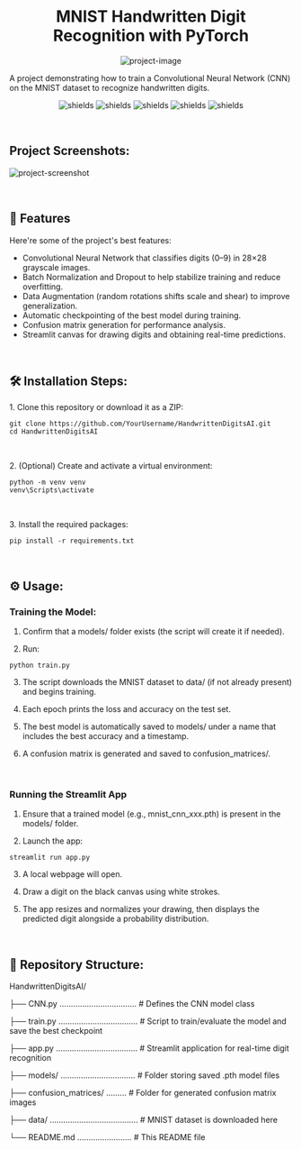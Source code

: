 <h1 align="center" id="title">MNIST Handwritten Digit Recognition with PyTorch</h1>

<p align="center"><img src="https://socialify.git.ci/mjkj09/HandwrittenDigitsAI/image?font=Inter&amp;language=1&amp;name=1&amp;owner=1&amp;pattern=Solid&amp;theme=Light" alt="project-image"></p>

<p id="description">A project demonstrating how to train a Convolutional Neural Network (CNN) on the MNIST dataset to recognize handwritten digits.</p>

<p align="center"><img src="https://img.shields.io/github/contributors-anon/mjkj09/HandwrittenDigitsAI?style=for-the-badge" alt="shields"> <img src="https://img.shields.io/badge/python-3670A0?style=for-the-badge&amp;logo=python&amp;logoColor=ffdd54" alt="shields"> <img src="https://img.shields.io/badge/PyTorch-%23EE4C2C.svg?style=for-the-badge&amp;logo=PyTorch&amp;logoColor=white" alt="shields"> <img src="https://img.shields.io/badge/scikit--learn-%23F7931E.svg?style=for-the-badge&amp;logo=scikit-learn&amp;logoColor=white" alt="shields"> <img src="https://img.shields.io/badge/Streamlit-%23FE4B4B.svg?style=for-the-badge&amp;logo=streamlit&amp;logoColor=white" alt="shields"></p>


<br><h2>Project Screenshots:</h2>

<img src="https://snipboard.io/nhNzsE.jpg" alt="project-screenshot">

  
<br><h2>🧐 Features</h2>

Here're some of the project's best features:

*   Convolutional Neural Network that classifies digits (0–9) in 28×28 grayscale images.
*   Batch Normalization and Dropout to help stabilize training and reduce overfitting.
*   Data Augmentation (random rotations shifts scale and shear) to improve generalization.
*   Automatic checkpointing of the best model during training.
*   Confusion matrix generation for performance analysis.
*   Streamlit canvas for drawing digits and obtaining real-time predictions.

<br><h2>🛠️ Installation Steps:</h2>

<p>1. Clone this repository or download it as a ZIP:</p>

```
git clone https://github.com/YourUsername/HandwrittenDigitsAI.git 
cd HandwrittenDigitsAI
```

<br><p>2. (Optional) Create and activate a virtual environment:</p>

```
python -m venv venv 
venv\Scripts\activate
```

<br><p>3. Install the required packages:</p>

```
pip install -r requirements.txt
```

<br><h2>⚙️ Usage:</h2>

<p><h3>Training the Model:</h3></p>

1. Confirm that a models/ folder exists (the script will create it if needed).

2. Run:
```
python train.py
```

3. The script downloads the MNIST dataset to data/ (if not already present) and begins training.

4. Each epoch prints the loss and accuracy on the test set.

5. The best model is automatically saved to models/ under a name that includes the best accuracy and a timestamp.

6. A confusion matrix is generated and saved to confusion_matrices/.


<br><p><h3>Running the Streamlit App</h3></p>
1. Ensure that a trained model (e.g., mnist_cnn_xxx.pth) is present in the models/ folder.

2. Launch the app:
```
streamlit run app.py
```

3. A local webpage will open.

4. Draw a digit on the black canvas using white strokes.

5. The app resizes and normalizes your drawing, then displays the predicted digit alongside a probability distribution.


<br><h2>📁 Repository Structure:</h2>

HandwrittenDigitsAI/

├── CNN.py .................................. # Defines the CNN model class

├── train.py ................................... # Script to train/evaluate the model and save the best checkpoint

├── app.py .................................... # Streamlit application for real-time digit recognition

├── models/ .................................  # Folder storing saved .pth model files

├── confusion_matrices/ ......... # Folder for generated confusion matrix images

├── data/ ....................................... # MNIST dataset is downloaded here

└── README.md ........................ # This README file
